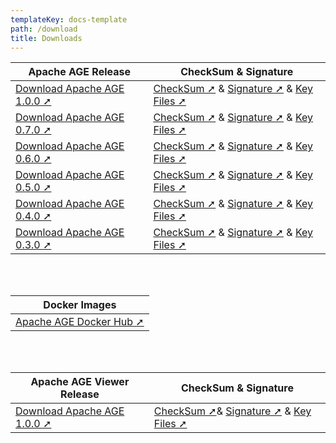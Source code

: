 ```yaml
---
templateKey: docs-template
path: /download
title: Downloads
---
```

| Apache AGE Release                                              | CheckSum & Signature             |
| --------------------------------------------------------------- | -------------------------------- |
| [Download Apache AGE 1.0.0 ➚](https://www.apache.org/dyn/closer.lua/incubator/age/1.0.0/apache-age-1.0.0-incubating-src.tar.gz) | [CheckSum ➚](https://downloads.apache.org/incubator/age/1.0.0/apache-age-1.0.0-incubating-src.tar.gz.sha512) & [Signature ➚](https://downloads.apache.org/incubator/age/1.0.0/apache-age-1.0.0-incubating-src.tar.gz.asc) & [Key Files ➚](https://downloads.apache.org/incubator/age/KEYS) |
| [Download Apache AGE 0.7.0 ➚](https://archive.apache.org/dist/incubator/age/0.7.0/apache-age-0.7.0-incubating-src.tar.gz)       | [CheckSum ➚](https://downloads.apache.org/incubator/age/0.7.0/apache-age-0.7.0-incubating-src.tar.gz.sha512) & [Signature ➚](https://downloads.apache.org/incubator/age/0.7.0/apache-age-0.7.0-incubating-src.tar.gz.asc) & [Key Files ➚](https://downloads.apache.org/incubator/age/KEYS) |
| [Download Apache AGE 0.6.0 ➚](https://archive.apache.org/dist/incubator/age/0.6.0.rc0/apache-age-0.6.0-incubating-src.tar.gz)   | [CheckSum ➚](https://downloads.apache.org/incubator/age/0.6.0/apache-age-0.6.0-incubating-src.tar.gz.sha512) & [Signature ➚](https://downloads.apache.org/incubator/age/0.6.0/apache-age-0.6.0-incubating-src.tar.gz.asc) & [Key Files ➚](https://downloads.apache.org/incubator/age/KEYS) |
| [Download Apache AGE 0.5.0 ➚](https://archive.apache.org/dist/incubator/age/0.5.0.rc0/apache-age-0.5.0-incubating-src.tar.gz)   | [CheckSum ➚](https://downloads.apache.org/incubator/age/0.5.0/apache-age-0.5.0-incubating-src.tar.gz.sha512) & [Signature ➚](https://downloads.apache.org/incubator/age/0.5.0/apache-age-0.5.0-incubating-src.tar.gz.asc) & [Key Files ➚](https://downloads.apache.org/incubator/age/KEYS) |
| [Download Apache AGE 0.4.0 ➚](https://archive.apache.org/dist/incubator/age/0.4.0/apache-age-0.4.0-incubating-src.tar.gz)       | [CheckSum ➚](https://downloads.apache.org/incubator/age/0.4.0/apache-age-0.4.0-incubating-src.tar.gz.sha512) & [Signature ➚](https://downloads.apache.org/incubator/age/0.4.0/apache-age-0.4.0-incubating-src.tar.gz.asc) & [Key Files ➚](https://downloads.apache.org/incubator/age/KEYS) |
| [Download Apache AGE 0.3.0 ➚](https://archive.apache.org/dist/incubator/age/0.3.0/apache-age-0.3.0-incubating.tar.gz)           | [CheckSum ➚](https://downloads.apache.org/incubator/age/0.3.0/apache-age-0.3.0-incubating.tar.gz.sha512) & [Signature ➚](https://downloads.apache.org/incubator/age/0.3.0/apache-age-0.3.0-incubating.tar.gz.asc) & [Key Files ➚](https://downloads.apache.org/incubator/age/KEYS) |

<br/><br/>

| Docker Images         |
| --------------------- |
| [Apache AGE Docker Hub ➚](https://hub.docker.com/r/apache/age) |

<br/><br/>

| Apache AGE Viewer Release | CheckSum & Signature             |
| ------------------------- | -------------------------------- |
| [Download Apache AGE 1.0.0 ➚](https://dlcdn.apache.org/incubator/age/age-viewer/apache-age-viewer-1.0.0-rc2-incubating-src.tar.gz) | [CheckSum ➚](https://downloads.apache.org/incubator/age/viewer/1.0.0/apache-age-viewer-1.0.0-incubating-src.tar.gz.sha512)& [Signature ➚](https://downloads.apache.org/incubator/age/viewer/1.0.0/apache-age-viewer-1.0.0-incubating-src.tar.gz.asc) & [Key Files ➚](https://downloads.apache.org/incubator/age/KEYS) |